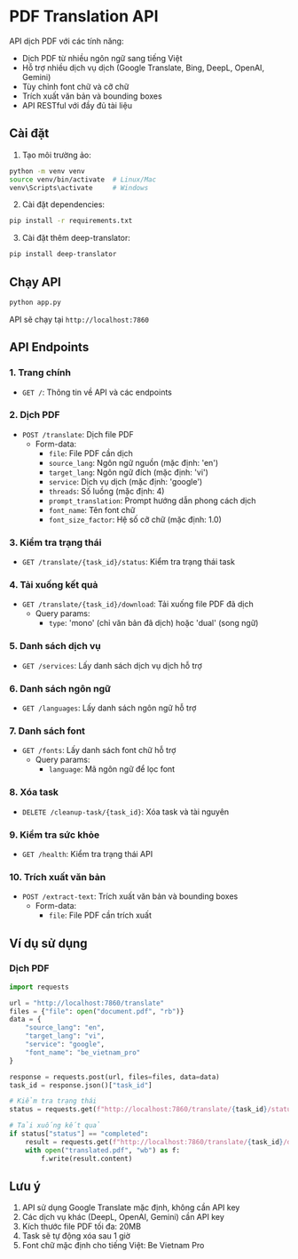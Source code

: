 # PDF Translation API

API dịch PDF với các tính năng:
- Dịch PDF từ nhiều ngôn ngữ sang tiếng Việt
- Hỗ trợ nhiều dịch vụ dịch (Google Translate, Bing, DeepL, OpenAI, Gemini)
- Tùy chỉnh font chữ và cỡ chữ
- Trích xuất văn bản và bounding boxes
- API RESTful với đầy đủ tài liệu

## Cài đặt

1. Tạo môi trường ảo:
```bash
python -m venv venv
source venv/bin/activate  # Linux/Mac
venv\Scripts\activate     # Windows
```

2. Cài đặt dependencies:
```bash
pip install -r requirements.txt
```

3. Cài đặt thêm deep-translator:
```bash
pip install deep-translator
```

## Chạy API

```bash
python app.py
```

API sẽ chạy tại `http://localhost:7860`

## API Endpoints

### 1. Trang chính
- `GET /`: Thông tin về API và các endpoints

### 2. Dịch PDF
- `POST /translate`: Dịch file PDF
  - Form-data:
    - `file`: File PDF cần dịch
    - `source_lang`: Ngôn ngữ nguồn (mặc định: 'en')
    - `target_lang`: Ngôn ngữ đích (mặc định: 'vi')
    - `service`: Dịch vụ dịch (mặc định: 'google')
    - `threads`: Số luồng (mặc định: 4)
    - `prompt_translation`: Prompt hướng dẫn phong cách dịch
    - `font_name`: Tên font chữ
    - `font_size_factor`: Hệ số cỡ chữ (mặc định: 1.0)

### 3. Kiểm tra trạng thái
- `GET /translate/{task_id}/status`: Kiểm tra trạng thái task

### 4. Tải xuống kết quả
- `GET /translate/{task_id}/download`: Tải xuống file PDF đã dịch
  - Query params:
    - `type`: 'mono' (chỉ văn bản đã dịch) hoặc 'dual' (song ngữ)

### 5. Danh sách dịch vụ
- `GET /services`: Lấy danh sách dịch vụ dịch hỗ trợ

### 6. Danh sách ngôn ngữ
- `GET /languages`: Lấy danh sách ngôn ngữ hỗ trợ

### 7. Danh sách font
- `GET /fonts`: Lấy danh sách font chữ hỗ trợ
  - Query params:
    - `language`: Mã ngôn ngữ để lọc font

### 8. Xóa task
- `DELETE /cleanup-task/{task_id}`: Xóa task và tài nguyên

### 9. Kiểm tra sức khỏe
- `GET /health`: Kiểm tra trạng thái API

### 10. Trích xuất văn bản
- `POST /extract-text`: Trích xuất văn bản và bounding boxes
  - Form-data:
    - `file`: File PDF cần trích xuất

## Ví dụ sử dụng

### Dịch PDF
```python
import requests

url = "http://localhost:7860/translate"
files = {"file": open("document.pdf", "rb")}
data = {
    "source_lang": "en",
    "target_lang": "vi",
    "service": "google",
    "font_name": "be_vietnam_pro"
}

response = requests.post(url, files=files, data=data)
task_id = response.json()["task_id"]

# Kiểm tra trạng thái
status = requests.get(f"http://localhost:7860/translate/{task_id}/status").json()

# Tải xuống kết quả
if status["status"] == "completed":
    result = requests.get(f"http://localhost:7860/translate/{task_id}/download")
    with open("translated.pdf", "wb") as f:
        f.write(result.content)
```

## Lưu ý

1. API sử dụng Google Translate mặc định, không cần API key
2. Các dịch vụ khác (DeepL, OpenAI, Gemini) cần API key
3. Kích thước file PDF tối đa: 20MB
4. Task sẽ tự động xóa sau 1 giờ
5. Font chữ mặc định cho tiếng Việt: Be Vietnam Pro 